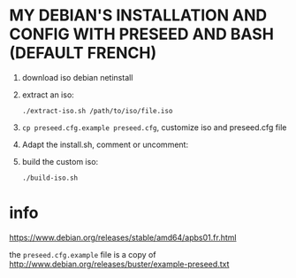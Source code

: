 # MY DEBIAN'S INSTALLATION AND CONFIG WITH PRESEED AND BASH (DEFAULT FRENCH)

1. download iso debian netinstall


2. extract an iso:

	`./extract-iso.sh /path/to/iso/file.iso`

3. `cp preseed.cfg.example preseed.cfg`, customize iso and preseed.cfg file

4. Adapt the install.sh, comment or uncomment:

5. build the custom iso:

	`./build-iso.sh`

# info
https://www.debian.org/releases/stable/amd64/apbs01.fr.html

the `preseed.cfg.example` file is a copy of http://www.debian.org/releases/buster/example-preseed.txt


